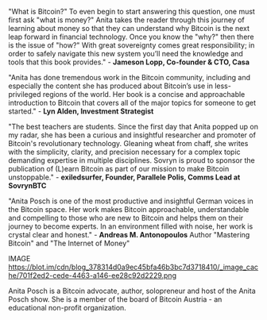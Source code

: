 "What is Bitcoin?" To even begin to start answering this question, one must first ask "what is money?" Anita takes the reader through this journey of learning about money so that they can understand why Bitcoin is the next leap forward in financial technology. Once you know the "why?" then there is the issue of "how?" With great sovereignty comes great responsibility; in order to safely navigate this new system you’ll need the knowledge and tools that this book provides." - **Jameson Lopp, Co-founder & CTO, Casa**

"Anita has done tremendous work in the Bitcoin community, including and especially the content she has produced about Bitcoin’s use in less-privileged regions of the world. Her book is a concise and approachable introduction to Bitcoin that covers all of the major topics for someone to get started." - **Lyn Alden, Investment Strategist**
	
"The best teachers are students. Since the first day that Anita popped up on my radar, she has been a curious and insightful researcher and promoter of Bitcoin's revolutionary technology. Gleaning wheat from chaff, she writes with the simplicity, clarity, and precision necessary for a complex topic demanding expertise in multiple disciplines. Sovryn is proud to sponsor the publication of (L)earn Bitcoin as part of our mission to make Bitcoin unstoppable." - **exiledsurfer, Founder, Parallele Polis, Comms Lead at SovrynBTC**

"Anita Posch is one of the most productive and insightful German voices in the Bitcoin space. Her work makes Bitcoin approachable, understandable and compelling to those who are new to Bitcoin and helps them on their journey to become experts. In an environment filled with noise, her work is crystal clear and honest." - **Andreas M. Antonopoulos** Author "Mastering Bitcoin" and "The Internet of Money"

IMAGE https://blot.im/cdn/blog_378314d0a9ec45bfa46b3bc7d3718410/_image_cache/701f2ed2-cede-4463-a146-ee28c92d2229.png

Anita Posch is a Bitcoin advocate, author, solopreneur and host of the Anita Posch show. She is a member of the board of Bitcoin Austria - an educational non-profit organization.
